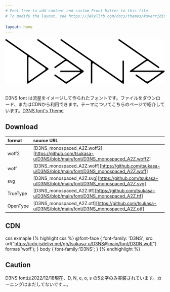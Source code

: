 ```yaml
---
# Feel free to add content and custom Front Matter to this file.
# To modify the layout, see https://jekyllrb.com/docs/themes/#overriding-theme-defaults

layout: home
---
```

![rogo](assets/images/D3NS.png)
&nbsp;

D3NS font は流星をイメージして作られたフォントです。ファイルをダウンロード、またはCDNから利用できます。テーマについてこちらのページで紹介しています。[D3NS font's Theme][d3ns_thema]


Download
---

| format | source URL |
| :--- | :--- |
| woff2 | [D3NS_monospaced_A2Z.woff2][https://github.com/tsukasa-u/D3NS/blob/main/font/D3NS_monospaced_A2Z.woff2] |
| woff | [D3NS_monospaced_A2Z.woff][https://github.com/tsukasa-u/D3NS/blob/main/font/D3NS_monospaced_A2Z.woff] |
| svg | [D3NS_monospaced_A2Z.svg][https://github.com/tsukasa-u/D3NS/blob/main/font/D3NS_monospaced_A2Z.svg] |
| TrueType | [D3NS_monospaced_A2Z.ttf][https://github.com/tsukasa-u/D3NS/blob/main/font/D3NS_monospaced_A2Z.ttf] |
| OpenType | [D3NS_monospaced_A2Z.otf][https://github.com/tsukasa-u/D3NS/blob/main/font/D3NS_monospaced_A2Z.otf] |

<!-- | woff | [https://github.com/tsukasa-u/D3NS/blob/main/font/D3DN.woff][d3ns_woff] | -->

CDN
---
css exmaple
{% highlight css %}
@font-face {
    font-family: 'D3NS';
    src: url("https://cdn.jsdelivr.net/gh/tsukasa-u/D3NS@main/font/D3DN.woff") format('woff');
}
body {
    font-family:'D3NS';
}
{% endhighlight %}

Caution
---
D3NS fontは2022/12/18現在、D, N, e, o, s の5文字のみ実装されています。カーニングはまだしてないです…。

[d3ns_woff]: https://github.com/tsukasa-u/D3NS/raw/main/font/D3DN.woff
[d3ns_thema]: theme/
